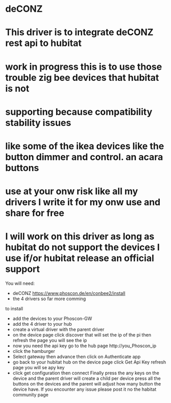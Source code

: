 # deCONZ
# This driver is to integrate deCONZ rest api  to hubitat 
# work in progress this is to use those trouble zig bee devices that hubitat is not 
# supporting because compatibility stability issues 
# like some of the ikea devices like the button dimmer and control. an acara buttons
# use at your onw risk like all my drivers I write it for my onw use and share for free
# I will work on this driver as long as hubitat do not support the devices I use if/or hubitat release an official support

You will need:
- deCONZ https://www.phoscon.de/en/conbee2/install
- the 4 drivers so far more comming

to install
- add the devices to your Phoscon-GW 
- add the 4 driver to your hub
- create a virtual driver with the parent driver
- on the device page click discover that will set the ip of the pi then refresh the page you will see the ip
- now you need the api key go to the hub page http://you_Phoscon_ip
- click the hamburger 
- Select gateway then advance then click on Authenticate app
- go back to your hubitat hub on the device page click Get Api Key refresh page you will se apy key 
- click get configuration then connect 
Finally press the any keys on the device and the parent driver will create a child per device press all the buttons on the devices 
and the parent will adjust how many button the device have. If you encounter any issue please post it no the habitat community page
